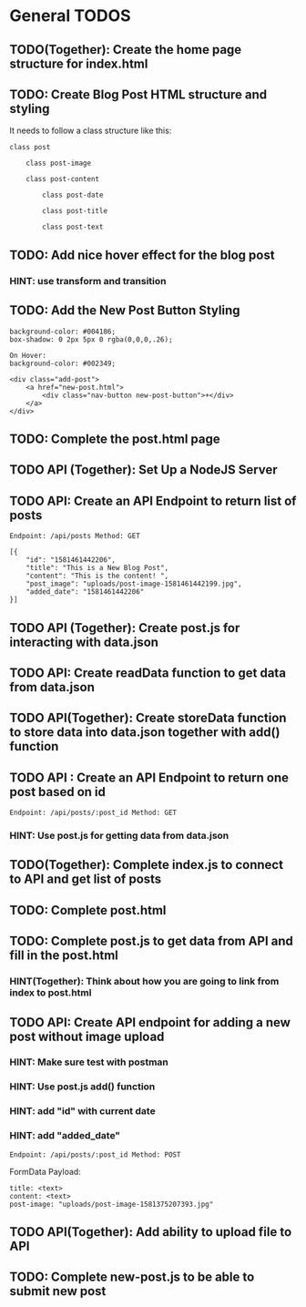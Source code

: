 # General TODOS

## TODO(Together): Create the home page structure for index.html
## TODO: Create Blog Post HTML structure and styling

It needs to follow a class structure like this:

    class post

        class post-image

        class post-content

            class post-date

            class post-title

            class post-text

## TODO: Add nice hover effect for the blog post

### HINT: use transform and transition

## TODO: Add the New Post Button Styling 

    background-color: #004186;
    box-shadow: 0 2px 5px 0 rgba(0,0,0,.26);

    On Hover:
    background-color: #002349;

    <div class="add-post">
        <a href="new-post.html">
            <div class="nav-button new-post-button">+</div>
        </a>
    </div>

## TODO: Complete the post.html page

## TODO API (Together): Set Up a NodeJS Server

## TODO API: Create an API Endpoint to return list of posts
`Endpoint: /api/posts Method: GET`

    [{
        "id": "1581461442206",
        "title": "This is a New Blog Post",
        "content": "This is the content! ",
        "post_image": "uploads/post-image-1581461442199.jpg",
        "added_date": "1581461442206"
    }]

## TODO API (Together): Create post.js for interacting with data.json

## TODO API: Create readData function to get data from data.json

## TODO API(Together): Create storeData function to store data into data.json together with add() function

## TODO API : Create an API Endpoint to return one post based on id
`Endpoint: /api/posts/:post_id Method: GET`

### HINT: Use post.js for getting data from data.json 

## TODO(Together): Complete index.js to connect to API and get list of posts

## TODO: Complete post.html 

## TODO: Complete post.js to get data from API and fill in the post.html

### HINT(Together): Think about how you are going to link from index to post.html

## TODO API: Create API endpoint for adding a new post without image upload
### HINT: Make sure test with postman
### HINT: Use post.js add() function
### HINT: add "id" with current date
### HINT: add "added_date"

`Endpoint: /api/posts/:post_id Method: POST`

FormData Payload:

    title: <text>
    content: <text>
    post-image: "uploads/post-image-1581375207393.jpg"

## TODO API(Together): Add ability to upload file to API


## TODO: Complete new-post.js to be able to submit new post

















